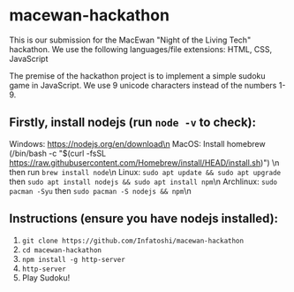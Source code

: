 # macewan-hackathon

This is our submission for the MacEwan "Night of the Living Tech" hackathon.
We use the following languages/file extensions: HTML, CSS, JavaScript

The premise of the hackathon project is to implement a simple sudoku game in JavaScript.
We use 9 unicode characters instead of the numbers 1-9. 

## Firstly, install nodejs (run `node -v` to check):
Windows: https://nodejs.org/en/download\n
MacOS: Install homebrew (/bin/bash -c "$(curl -fsSL https://raw.githubusercontent.com/Homebrew/install/HEAD/install.sh)") \n
then run `brew install node`\n
Linux: `sudo apt update && sudo apt upgrade` then `sudo apt install nodejs && sudo apt install npm`\n
Archlinux: `sudo pacman -Syu` then `sudo pacman -S nodejs && npm`\n

## Instructions (ensure you have nodejs installed):
1. `git clone https://github.com/Infatoshi/macewan-hackathon`
2. `cd macewan-hackathon`
3. `npm install -g http-server`
4. `http-server`
5. Play Sudoku!

